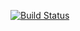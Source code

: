 [![Build Status](https://travis-ci.org/Jgyao/CSE110-Lab-5.svg?branch=master)](https://travis-ci.org/Jgyao/CSE110-Lab-5)
